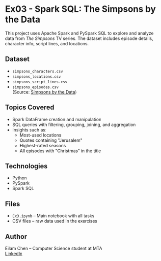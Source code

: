 # Ex03 - Spark SQL: The Simpsons by the Data

This project uses Apache Spark and PySpark SQL to explore and analyze data from *The Simpsons* TV series. The dataset includes episode details, character info, script lines, and locations.

## Dataset
- `simpsons_characters.csv`
- `simpsons_locations.csv`
- `simpsons_script_lines.csv`
- `simpsons_episodes.csv`  
(Source: [Simpsons by the Data](https://www.kaggle.com/datasets/wcukierski/the-simpsons-by-the-data))

## Topics Covered
- Spark DataFrame creation and manipulation
- SQL queries with filtering, grouping, joining, and aggregation
- Insights such as:
  - Most-used locations
  - Quotes containing "Jerusalem"
  - Highest-rated seasons
  - All episodes with "Christmas" in the title

## Technologies
- Python
- PySpark
- Spark SQL

## Files
- `Ex3.ipynb` – Main notebook with all tasks
- CSV files – raw data used in the exercises

## Author
Eilam Chen – Computer Science student at MTA  
[LinkedIn](https://www.linkedin.com/in/eilam-chen/)
